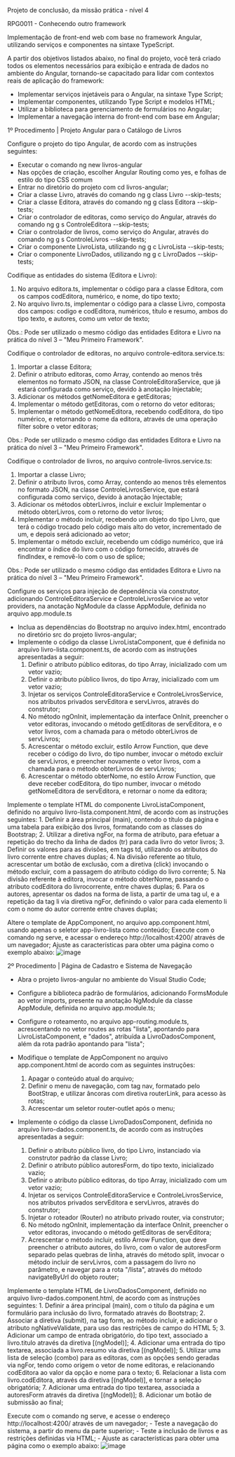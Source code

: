 Projeto de conclusão, da missão prática - nível 4

RPG0011 - Conhecendo outro framework

Implementação de front-end web com base no framework Angular, utilizando serviços e componentes na sintaxe TypeScript.

A partir dos objetivos listados abaixo, no final do projeto, você terá criado todos os elementos necessários para exibição e
entrada de dados no ambiente do Angular, tornando-se capacitado para lidar com contextos reais de aplicação do framework:
  - Implementar serviços injetáveis para o Angular, na sintaxe Type Script;
  - Implementar componentes, utilizando Type Script e modelos HTML;
  - Utilizar a biblioteca para gerenciamento de formulários no Angular;
  - Implementar a navegação interna do front-end com base em Angular;

1º Procedimento | Projeto Angular para o Catálogo de Livros

Configure o projeto do tipo Angular, de acordo com as instruções seguintes:
  - Executar o comando ng new livros-angular
  - Nas opções de criação, escolher Angular Routing como yes, e folhas de estilo do tipo CSS comum
  - Entrar no diretório do projeto com cd livros-angular;
  - Criar a classe Livro, através do comando ng g class Livro --skip-tests;
  - Criar a classe Editora, através do comando ng g class Editora --skip-tests;
  - Criar o controlador de editoras, como serviço do Angular, através do comando ng g s ControleEditora --skip-tests;
  - Criar o controlador de livros, como serviço do Angular, através do comando ng g s ControleLivros --skip-tests;
  - Criar o componente LivroLista, utilizando ng g c LivroLista --skip-tests;
  - Criar o componente LivroDados, utilizando ng g c LivroDados --skip-tests;

Codifique as entidades do sistema (Editora e Livro):
  1. No arquivo editora.ts, implementar o código para a classe Editora, com os campos codEditora, numérico, e nome, do tipo      texto;
  2. No arquivo livro.ts, implementar o código para a classe Livro, composta dos campos: codigo e codEditora, numéricos,         título e resumo, ambos do tipo texto, e autores, como um vetor de texto;

Obs.: Pode ser utilizado o mesmo código das entidades Editora e Livro na prática do nível 3 – "Meu Primeiro Framework".

Codifique o controlador de editoras, no arquivo controle-editora.service.ts:
  1. Importar a classe Editora;
  2. Definir o atributo editoras, como Array<Editora>, contendo ao menos três elementos no formato JSON, na classe               ControleEditoraService, que já estará configurada como serviço, devido à anotação Injectable;
  3. Adicionar os métodos getNomeEditora e getEditoras;
  4. Implementar o método getEditoras, com o retorno do vetor editoras;
  5. Implementar o método getNomeEditora, recebendo codEditora, do tipo numérico, e retornando o nome da editora, através        de uma operação filter sobre o vetor editoras;

Obs.: Pode ser utilizado o mesmo código das entidades Editora e Livro na prática do nível 3 – "Meu Primeiro Framework".

Codifique o controlador de livros, no arquivo controle-livros.service.ts:
  1. Importar a classe Livro;
  2. Definir o atributo livros, como Array<Livro>, contendo ao menos três elementos no formato JSON, na classe                   ControleLivrosService, que estará configurada como serviço, devido à anotação Injectable;
  3. Adicionar os métodos obterLivros, incluir e excluir Implementar o método obterLivros, com o retorno do vetor livros;
  4. Implementar o método incluir, recebendo um objeto do tipo Livro, que terá o código trocado pelo código mais alto do         vetor, incrementado de um, e depois será adicionado ao vetor;
  5. Implementar o método excluir, recebendo um código numérico, que irá encontrar o índice do livro com o código                fornecido, através de findIndex, e removê-lo com o uso de splice;

Obs.: Pode ser utilizado o mesmo código das entidades Editora e Livro na prática do nível 3 – "Meu Primeiro Framework".

Configure os serviços para injeção de dependência via construtor, adicionando ControleEditoraService e ControleLivrosService ao vetor providers, na anotação NgModule da classe AppModule, definida no arquivo app.module.ts

  - Inclua as dependências do Bootstrap no arquivo index.html, encontrado no diretório src do projeto livros-angular;
  - Implemente o código da classe LivroListaComponent, que é definida no arquivo livro-lista.component.ts, de acordo com as     instruções apresentadas a seguir:
      1. Definir o atributo público editoras, do tipo Array<Editora>, inicializado com um vetor vazio;
      2. Definir o atributo público livros, do tipo Array<Livro>, inicializado com um vetor vazio;
      3. Injetar os serviços ControleEditoraService e ControleLivrosService, nos atributos privados servEditora e                    servLivros, através do construtor;
      4. No método ngOnInit, implementação da interface OnInit, preencher o vetor editoras, invocando o método getEditoras           de servEditora, e o vetor livros, com a chamada para o método obterLivros de servLivros;
      5. Acrescentar o método excluir, estilo Arrow Function, que deve receber o código do livro, do tipo number, invocar o          método excluir de servLivros, e preencher novamente o vetor livros, com a chamada para o método obterLivros de              servLivros;
      6. Acrescentar o método obterNome, no estilo Arrow Function, que deve receber codEditora, do tipo number, invocar o            método getNomeEditora de servEditora, e retornar o nome da editora;

Implemente o template HTML do componente LivroListaComponent, definido no arquivo livro-lista.component.html, de acordo com as instruções seguintes:
    1. Definir a área principal (main), contendo o título da página e uma tabela para exibição dos livros, formatando com          as classes do Bootstrap;
    2. Utilizar a diretiva ngFor, na forma de atributo, para efetuar a repetição do trecho da linha de dados (tr) para cada        livro do vetor livros;
    3. Definir os valores para as divisões, em tags td, utilizando os atributos do livro corrente entre chaves duplas;
    4. Na divisão referente ao título, acrescentar um botão de exclusão, com a diretiva (click) invocando o método excluir,        com a passagem do atributo código do livro corrente;
    5. Na divisão referente à editora, invocar o método obterNome, passando o atributo codEditora do livrocorrente, entre          chaves duplas;
    6. Para os autores, apresentar os dados na forma de lista, a partir de uma tag ul, e a repetição da tag li via diretiva        ngFor, definindo o valor para cada elemento li com o nome do autor corrente entre chaves duplas;
    
Altere o template de AppComponent, no arquivo app.component.html, usando apenas o seletor app-livro-lista como conteúdo;
Execute com o comando ng serve, e acessar o endereço http://localhost:4200/ através de um navegador;
Ajuste as características para obter uma página como o exemplo abaixo:
![image](https://github.com/GilvanPOliveira/LivrariaAngular/assets/17534409/69020ba6-6cf0-4670-b379-2feacc9bf1d9)

2º Procedimento | Página de Cadastro e Sistema de Navegação

  - Abra o projeto livros-angular no ambiente do Visual Studio Code;
  - Configure a biblioteca padrão de formulários, adicionando FormsModule ao vetor imports, presente na anotação NgModule      da classe AppModule, definida no arquivo app.module.ts;
  - Configure o roteamento, no arquivo app-routing.module.ts, acrescentando no vetor routes as rotas "lista", apontando        para LivroListaComponent, e "dados", atribuída a LivroDadosComponent, além da rota padrão apontando para "lista";
  - Modifique o template de AppComponent no arquivo app.component.html de acordo com as seguintes instruções:
    1. Apagar o conteúdo atual do arquivo;
    2. Definir o menu de navegação, com tag nav, formatado pelo BootStrap, e utilizar âncoras com diretiva routerLink,            para acesso às rotas;
    3. Acrescentar um seletor router-outlet após o menu;

  - Implemente o código da classe LivroDadosComponent, definida no arquivo livro-dados.component.ts, de acordo com as          instruções apresentadas a seguir:
      1. Definir o atributo público livro, do tipo Livro, instanciado via construtor padrão da classe Livro;
      2. Definir o atributo público autoresForm, do tipo texto, inicializado vazio;
      3. Definir o atributo público editoras, do tipo Array<Editora>, inicializado com um vetor vazio;
      4. Injetar os serviços ControleEditoraService e ControleLivrosService, nos atributos privados servEditora e                   servLivros, através do construtor;
      5. Injetar o roteador (Router) no atributo privado router, via construtor;
      6. No método ngOnInit, implementação da interface OnInit, preencher o vetor editoras, invocando o método getEditoras          de servEditora;
      7. Acrescentar o método incluir, estilo Arrow Function, que deve preencher o atributo autores, do livro, com o valor          de autoresForm separado pelas quebras de linha, através do método split, invocar o método incluir de servLivros,           com a passagem do livro no parâmetro, e navegar para a rota "/lista", através do método navigateByUrl do objeto            router;
    
Implemente o template HTML de LivroDadosComponent, definido no arquivo livro-dados.component.html, de acordo com as instruções seguintes:
    1. Definir a área principal (main), com o título da página e um formulário para inclusão do livro, formatado através          do Bootstrap;
    2. Associar a diretiva (submit), na tag form, ao método incluir, e adicionar o atributo ngNativeValidate, para uso das        restrições de campo do HTML 5;
    3. Adicionar um campo de entrada obrigatório, do tipo text, associado a livro.titulo através da diretiva [(ngModel)]; 
    4. Adicionar uma entrada do tipo textarea, associada a livro.resumo via diretiva [(ngModel)]; 
    5. Utilizar uma lista de seleção (combo) para as editoras, com as opções sendo geradas via ngFor, tendo como origem o         vetor de nome editoras, e relacionando codEditora ao valor da opção e nome para o texto;
    6. Relacionar a lista com livro.codEditora, através da diretiva [(ngModel)], e tornar a seleção obrigatória;
    7. Adicionar uma entrada do tipo textarea, associada a autoresForm através da diretiva [(ngModel)];
    8. Adicionar um botão de submissão ao final;

Execute com o comando ng serve, e acesse o endereço http://localhost:4200/ através de um navegador;
    - Teste a navegação do sistema, a partir do menu da parte superior;
    - Teste a inclusão de livros e as restrições definidas via HTML;
    - Ajuste as características para obter uma página como o exemplo abaixo:
    ![image](https://github.com/GilvanPOliveira/LivrariaAngular/assets/17534409/7b5cfec8-dfbb-4b2d-91ec-7e1a796370a0)









